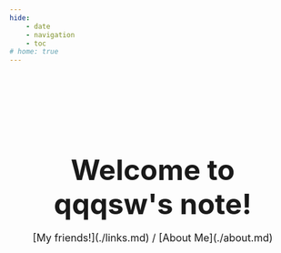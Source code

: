 ```yaml
---
hide:
    - date
    - navigation
    - toc
# home: true
---
```

<br><br><br><br><br><br>

<h1 style="text-align: center;">
<span style="font-size:50px;">
Welcome to qqqsw's note!
</span>
</h1>

<span style="display: block; text-align: center; font-size: 18px;">
[My friends!](./links.md) / 
[About Me](./about.md)